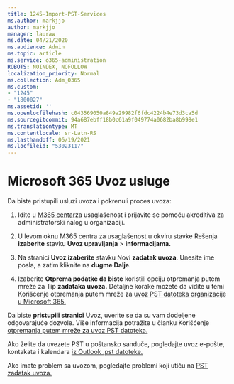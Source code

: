 ```yaml
---
title: 1245-Import-PST-Services
ms.author: markjjo
author: markjjo
manager: lauraw
ms.date: 04/21/2020
ms.audience: Admin
ms.topic: article
ms.service: o365-administration
ROBOTS: NOINDEX, NOFOLLOW
localization_priority: Normal
ms.collection: Adm_O365
ms.custom:
- "1245"
- "1800027"
ms.assetid: ''
ms.openlocfilehash: c043569050a849a29982f6fdc4224b4e73d3ca5d
ms.sourcegitcommit: 94a687ebff18b0c61a9f049774a0682ba8b998e1
ms.translationtype: MT
ms.contentlocale: sr-Latn-RS
ms.lasthandoff: 06/19/2021
ms.locfileid: "53023117"
---
```

# <a name="microsoft-365-import-service"></a>Microsoft 365 Uvoz usluge

Da biste pristupili usluzi uvoza i pokrenuli proces uvoza:

1. Idite u [M365 centar](https://compliance.microsoft.com/)za usaglašenost i prijavite se pomoću akreditiva za administratorski nalog u organizaciji.

1. U levom oknu M365 centra za usaglašenost u okviru stavke Rešenja **izaberite** stavku **Uvoz upravljanja**  >  **informacijama.**

1. Na stranici **Uvoz izaberite** stavku Novi **zadatak uvoza**. Unesite ime posla, a zatim kliknite na **dugme Dalje**.

1. Izaberite **Otprema podatke da biste** koristili opciju otpremanja putem mreže za Tip **zadataka uvoza.** Detaljne korake možete da vidite u temi Korišćenje otpremanja putem mreže za [uvoz PST datoteka organizacije u Microsoft 365.](/compliance/use-network-upload-to-import-pst-files)

Da biste **pristupili stranici** Uvoz, uverite se da su vam dodeljene odgovarajuće dozvole. Više informacija potražite u članku Korišćenje [otpremanja putem mreže za uvoz PST datoteka.](/microsoft-365/compliance/importing-pst-files-to-office-365#using-network-upload-to-import-pst-files)

Ako želite da uvezete PST u poštansko sanduče, pogledajte uvoz e-pošte, kontakata i kalendara [iz Outlook .pst datoteke.](https://support.office.com/article/import-email-contacts-and-calendar-from-an-outlook-pst-file-431a8e9a-f99f-4d5f-ae48-ded54b3440ac)

Ako imate problem sa uvozom, pogledajte problemi koji utiču na [PST zadatak uvoza.](/office365/troubleshoot/pst-import-service/issues-with-pst-import-job)

